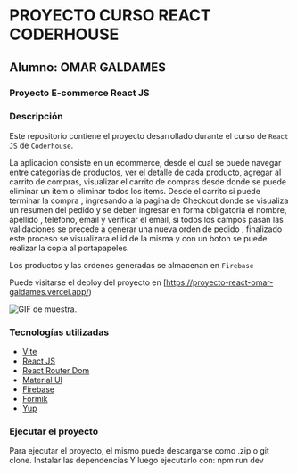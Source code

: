 # PROYECTO CURSO REACT CODERHOUSE

## Alumno: OMAR GALDAMES

### Proyecto E-commerce React JS

### Descripción

Este repositorio contiene el proyecto desarrollado durante el curso de `React JS` de `Coderhouse`.

La aplicacion consiste en un ecommerce, desde el cual se puede navegar entre categorias de productos, ver el detalle de cada producto, agregar al carrito de compras, visualizar el carrito de compras desde donde se puede eliminar un item o eliminar todos los items.
Desde el carrito si puede terminar la compra , ingresando a la pagina de Checkout donde se visualiza un resumen del pedido y se deben ingresar en forma obligatoria el nombre, apellido , telefono, email y verificar el email, si todos los campos pasan las validaciones se precede a generar una nueva orden de pedido , finalizado este proceso se visualizara el id de la misma y con un boton se puede realizar la copia al portapapeles.

Los productos y las ordenes generadas se almacenan en `Firebase`

Puede visitarse el deploy del proyecto en [https://proyecto-react-omar-galdames.vercel.app/)

![GIF de muestra.](/ProyectoFinal.gif")

### Tecnologías utilizadas

- [Vite](https://vitejs.dev/)
- [React JS](https://reactjs.org/)
- [React Router Dom](https://reactrouter.com/)
- [Material UI](https://mui.com/)
- [Firebase](https://firebase.google.com/)
- [Formik](https://formik.org/)
- [Yup](https://www.npmjs.com/package/yup)

### Ejecutar el proyecto

Para ejecutar el proyecto, el mismo puede descargarse como .zip o git clone.
Instalar las dependencias
Y luego ejecutarlo con:
npm run dev
